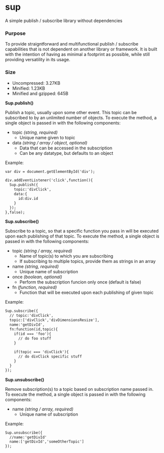 sup
===

A simple publish / subscribe library without dependencies

### Purpose

To provide straigntforward and multifunctional publish / subscribe capabilities that is not dependent on another library or framework. It is built with the intention of having as minimal a footprint as possible, while still providing versatility in its usage.

### Size

+ Uncompressed: 3.27KB
+ Minified: 1.23KB
+ Minified and gzipped: 645B

**Sup.publish()**

Publish a topic, usually upon some other event. This topic can be subscribed to by an unlimited number of objects. To execute the method, a single object is passed in with the following components:
+ topic *(string, required)*
  + Unique name given to topic
+ data *(string / array / object, optional)*
  + Data that can be accessed in the subscription
  + Can be any datatype, but defaults to an object

Example:
```html
var div = document.getElementById('div');

div.addEventListener('click',function(){
  Sup.publish({
    topic:'divClick',
    data:{
      id:div.id
    }
  });
},false);
```

**Sup.subscribe()**

Subscribe to a topic, so that a specific function you pass in will be executed upon each publishing of that topic. To execute the method, a single object is passed in with the following components:
+ topic *(string / array, required)*
  + Name of topic(s) to which you are subscribing
  + If subscribing to multiple topics, provide them as strings in an array
+ name *(string, required)*
  + Unique name of subscription
+ once *(boolean, optional)*
  + Perform the subscription funcion only once (default is false)
+ fn *(function, required)*
  + Function that will be executed upon each publishing of given topic

Example:
```html
Sup.subscribe({
  // topic:'divClick',
  topic:['divClick','divDimensionsResize'],
  name:'getDivId',
  fn:function(id,topic){
    if(id === 'foo'){
      // do foo stuff
    }
    
    if(topic === 'divClick'){
      // do divClick specific stuff
    }
  }
});
```

**Sup.unsubscribe()**

Remove subscription(s) to a topic based on subscription name passed in. To execute the method, a single object is passed in with the following components:
+ name *(string / array, required)*
  + Unique name of subscription

Example:
```html
Sup.unsubscribe({
  //name:'getDivId'
  name:['getDivId','someOtherTopic']
});
```
